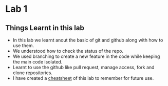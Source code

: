 # Lab 1

## Things Learnt in this lab
- In this lab we learnt anout the basic of git and github along with how to use them.
- We understood how to check the status of the repo.
- We used branching to create a new feature in the code while keeping the main code isolated. 
- Learnt to use the github like pull request, manage access, fork and clone repositories.
- I have created a [cheatsheet](https://github.com/Gyanhari/dotnet-lab/blob/master/lab1/git-cheatsheet.md) of this lab to remember for future use.
